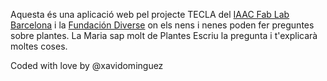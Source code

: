 Aquesta és una aplicació web pel projecte TECLA del [IAAC Fab Lab Barcelona](https://fablabbcn.org) i la [Fundación Diverse](https://fpdiverse.org/) on els nens i nenes poden fer preguntes sobre plantes.
La Maria sap molt de Plantes Escriu la pregunta i t'explicarà moltes coses.

Coded with love by @xavidominguez
      
 
